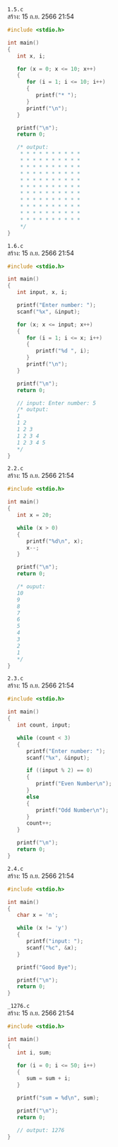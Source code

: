 `1.5.c`<br>
สร้าง: 15 ก.ย. 2566 21:54<br>

```c 
#include <stdio.h>

int main()
{
   int x, i;

   for (x = 0; x <= 10; x++)
   {
      for (i = 1; i <= 10; i++)
      {
         printf("* ");
      }
      printf("\n");
   }

   printf("\n");
   return 0;

   /* output:
    * * * * * * * * * *
    * * * * * * * * * *
    * * * * * * * * * *
    * * * * * * * * * *
    * * * * * * * * * *
    * * * * * * * * * *
    * * * * * * * * * *
    * * * * * * * * * *
    * * * * * * * * * *
    * * * * * * * * * *
    * * * * * * * * * *
    */
}

```
`1.6.c`<br>
สร้าง: 15 ก.ย. 2566 21:54<br>

```c 
#include <stdio.h>

int main()
{
   int input, x, i;

   printf("Enter number: ");
   scanf("%x", &input);

   for (x; x <= input; x++)
   {
      for (i = 1; i <= x; i++)
      {
         printf("%d ", i);
      }
      printf("\n");
   }

   printf("\n");
   return 0;

   // input: Enter number: 5
   /* output:
   1
   1 2
   1 2 3
   1 2 3 4
   1 2 3 4 5
   */
}

```
`2.2.c`<br>
สร้าง: 15 ก.ย. 2566 21:54<br>

```c 
#include <stdio.h>

int main()
{
   int x = 20;

   while (x > 0)
   {
      printf("%d\n", x);
      x--;
   }

   printf("\n");
   return 0;

   /* ouput:
   10
   9
   8
   7
   6
   5
   4
   3
   2
   1
   */
}

```
`2.3.c`<br>
สร้าง: 15 ก.ย. 2566 21:54<br>

```c 
#include <stdio.h>

int main()
{
   int count, input;

   while (count < 3)
   {
      printf("Enter number: ");
      scanf("%x", &input);

      if ((input % 2) == 0)
      {
         printf("Even Number\n");
      }
      else
      {
         printf("Odd Number\n");
      }
      count++;
   }

   printf("\n");
   return 0;
}

```
`2.4.c`<br>
สร้าง: 15 ก.ย. 2566 21:54<br>

```c 
#include <stdio.h>

int main()
{
   char x = 'n';

   while (x != 'y')
   {
      printf("input: ");
      scanf("%c", &x);
   }

   printf("Good Bye");

   printf("\n");
   return 0;
}

```
`_1276.c`<br>
สร้าง: 15 ก.ย. 2566 21:54<br>

```c 
#include <stdio.h>

int main()
{
   int i, sum;

   for (i = 0; i <= 50; i++)
   {
      sum = sum + i;
   }

   printf("sum = %d\n", sum);

   printf("\n");
   return 0;

   // output: 1276
}

```
